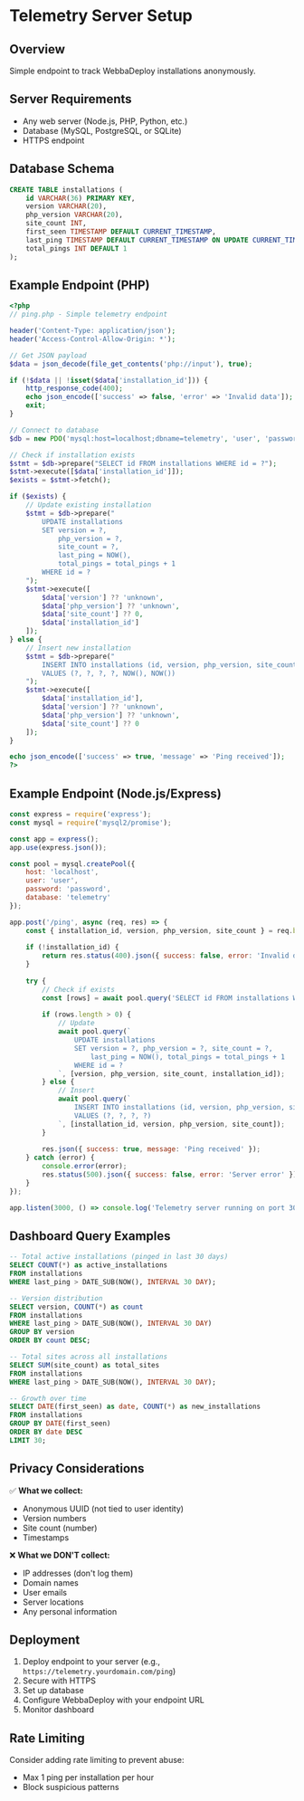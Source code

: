 # Telemetry Server Setup

## Overview
Simple endpoint to track WebbaDeploy installations anonymously.

## Server Requirements
- Any web server (Node.js, PHP, Python, etc.)
- Database (MySQL, PostgreSQL, or SQLite)
- HTTPS endpoint

## Database Schema

```sql
CREATE TABLE installations (
    id VARCHAR(36) PRIMARY KEY,
    version VARCHAR(20),
    php_version VARCHAR(20),
    site_count INT,
    first_seen TIMESTAMP DEFAULT CURRENT_TIMESTAMP,
    last_ping TIMESTAMP DEFAULT CURRENT_TIMESTAMP ON UPDATE CURRENT_TIMESTAMP,
    total_pings INT DEFAULT 1
);
```

## Example Endpoint (PHP)

```php
<?php
// ping.php - Simple telemetry endpoint

header('Content-Type: application/json');
header('Access-Control-Allow-Origin: *');

// Get JSON payload
$data = json_decode(file_get_contents('php://input'), true);

if (!$data || !isset($data['installation_id'])) {
    http_response_code(400);
    echo json_encode(['success' => false, 'error' => 'Invalid data']);
    exit;
}

// Connect to database
$db = new PDO('mysql:host=localhost;dbname=telemetry', 'user', 'password');

// Check if installation exists
$stmt = $db->prepare("SELECT id FROM installations WHERE id = ?");
$stmt->execute([$data['installation_id']]);
$exists = $stmt->fetch();

if ($exists) {
    // Update existing installation
    $stmt = $db->prepare("
        UPDATE installations 
        SET version = ?, 
            php_version = ?, 
            site_count = ?, 
            last_ping = NOW(),
            total_pings = total_pings + 1
        WHERE id = ?
    ");
    $stmt->execute([
        $data['version'] ?? 'unknown',
        $data['php_version'] ?? 'unknown',
        $data['site_count'] ?? 0,
        $data['installation_id']
    ]);
} else {
    // Insert new installation
    $stmt = $db->prepare("
        INSERT INTO installations (id, version, php_version, site_count, first_seen, last_ping)
        VALUES (?, ?, ?, ?, NOW(), NOW())
    ");
    $stmt->execute([
        $data['installation_id'],
        $data['version'] ?? 'unknown',
        $data['php_version'] ?? 'unknown',
        $data['site_count'] ?? 0
    ]);
}

echo json_encode(['success' => true, 'message' => 'Ping received']);
?>
```

## Example Endpoint (Node.js/Express)

```javascript
const express = require('express');
const mysql = require('mysql2/promise');

const app = express();
app.use(express.json());

const pool = mysql.createPool({
    host: 'localhost',
    user: 'user',
    password: 'password',
    database: 'telemetry'
});

app.post('/ping', async (req, res) => {
    const { installation_id, version, php_version, site_count } = req.body;
    
    if (!installation_id) {
        return res.status(400).json({ success: false, error: 'Invalid data' });
    }
    
    try {
        // Check if exists
        const [rows] = await pool.query('SELECT id FROM installations WHERE id = ?', [installation_id]);
        
        if (rows.length > 0) {
            // Update
            await pool.query(`
                UPDATE installations 
                SET version = ?, php_version = ?, site_count = ?, 
                    last_ping = NOW(), total_pings = total_pings + 1
                WHERE id = ?
            `, [version, php_version, site_count, installation_id]);
        } else {
            // Insert
            await pool.query(`
                INSERT INTO installations (id, version, php_version, site_count)
                VALUES (?, ?, ?, ?)
            `, [installation_id, version, php_version, site_count]);
        }
        
        res.json({ success: true, message: 'Ping received' });
    } catch (error) {
        console.error(error);
        res.status(500).json({ success: false, error: 'Server error' });
    }
});

app.listen(3000, () => console.log('Telemetry server running on port 3000'));
```

## Dashboard Query Examples

```sql
-- Total active installations (pinged in last 30 days)
SELECT COUNT(*) as active_installations
FROM installations
WHERE last_ping > DATE_SUB(NOW(), INTERVAL 30 DAY);

-- Version distribution
SELECT version, COUNT(*) as count
FROM installations
WHERE last_ping > DATE_SUB(NOW(), INTERVAL 30 DAY)
GROUP BY version
ORDER BY count DESC;

-- Total sites across all installations
SELECT SUM(site_count) as total_sites
FROM installations
WHERE last_ping > DATE_SUB(NOW(), INTERVAL 30 DAY);

-- Growth over time
SELECT DATE(first_seen) as date, COUNT(*) as new_installations
FROM installations
GROUP BY DATE(first_seen)
ORDER BY date DESC
LIMIT 30;
```

## Privacy Considerations

✅ **What we collect:**
- Anonymous UUID (not tied to user identity)
- Version numbers
- Site count (number)
- Timestamps

❌ **What we DON'T collect:**
- IP addresses (don't log them)
- Domain names
- User emails
- Server locations
- Any personal information

## Deployment

1. Deploy endpoint to your server (e.g., `https://telemetry.yourdomain.com/ping`)
2. Secure with HTTPS
3. Set up database
4. Configure WebbaDeploy with your endpoint URL
5. Monitor dashboard

## Rate Limiting

Consider adding rate limiting to prevent abuse:
- Max 1 ping per installation per hour
- Block suspicious patterns
